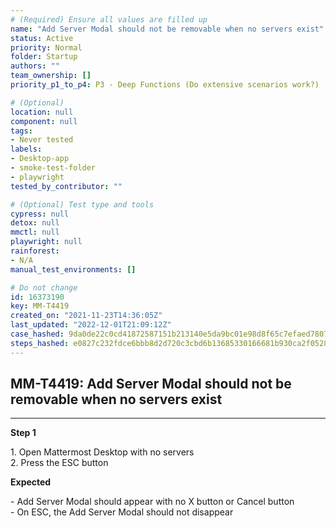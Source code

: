 ```yaml
---
# (Required) Ensure all values are filled up
name: "Add Server Modal should not be removable when no servers exist"
status: Active
priority: Normal
folder: Startup
authors: ""
team_ownership: []
priority_p1_to_p4: P3 - Deep Functions (Do extensive scenarios work?)

# (Optional)
location: null
component: null
tags:
- Never tested
labels: 
- Desktop-app
- smoke-test-folder
- playwright
tested_by_contributor: ""

# (Optional) Test type and tools
cypress: null
detox: null
mmctl: null
playwright: null
rainforest: 
- N/A
manual_test_environments: []

# Do not change
id: 16373190
key: MM-T4419
created_on: "2021-11-23T14:36:05Z"
last_updated: "2022-12-01T21:09:12Z"
case_hashed: 9da0de22c0cd41872587151b213140e5da9bc01e98d8f65c7efaed78079b0268d7642f9795254fc4882b6a862df2cc50
steps_hashed: e0827c232fdce6bbb8d2d720c3cbd6b13685330166681b930ca2f05281708f0931fe817645079d42e975a31d1639dc0b
---
```


<!-- (Auto-generated) Based on frontmatter's "key" and "name" -->

## MM-T4419: Add Server Modal should not be removable when no servers exist

---

**Step 1**

1\. Open Mattermost Desktop with no servers\
2\. Press the ESC button

**Expected**

\- Add Server Modal should appear with no X button or Cancel button\
\- On ESC, the Add Server Modal should not disappear
